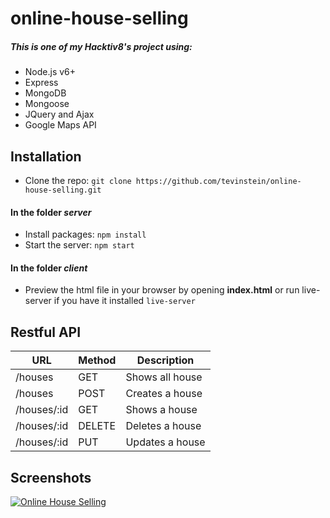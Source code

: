 # online-house-selling

##### This is one of my Hacktiv8's project using:
- Node.js v6+
- Express
- MongoDB
- Mongoose
- JQuery and Ajax
- Google Maps API

## Installation
- Clone the repo: `git clone https://github.com/tevinstein/online-house-selling.git`

#### In the folder *server*
- Install packages: `npm install`
- Start the server: `npm start`

#### In the folder *client*
- Preview the html file in your browser by opening **index.html** or run live-server if you have it installed `live-server`

## Restful API
| URL       | Method | Description     |
|-----------|--------|-----------------|
| /houses     | GET    | Shows all house |
| /houses     | POST   | Creates a house  |
| /houses/:id | GET    | Shows a house    |
| /houses/:id | DELETE | Deletes a house  |
| /houses/:id | PUT    | Updates a house  |

## Screenshots

[![Online House Selling](http://i.imgur.com/qq40umZ.png "Online House Selling")](http://i.imgur.com/qq40umZ.png "Online House Selling")